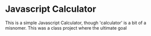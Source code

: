 # Javascript Calculator

This is a simple Javascript Calculator, though 'calculator' is a bit of a misnomer. This was a class project where the ultimate goal 
